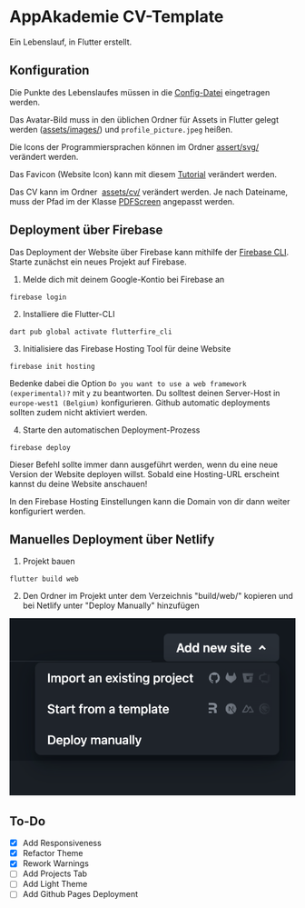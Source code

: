 # AppAkademie CV-Template

Ein Lebenslauf, in Flutter erstellt.

## Konfiguration

Die Punkte des Lebenslaufes müssen in die [Config-Datei](lib/config/config.dart) eingetragen werden.

Das Avatar-Bild muss in den üblichen Ordner für Assets in Flutter gelegt werden ([assets/images/](assets/images/)) und `profile_picture.jpeg` heißen.

Die Icons der Programmiersprachen können im Ordner [assert/svg/](assets/svg/) verändert werden.

Das Favicon (Website Icon) kann mit diesem [Tutorial](https://samiaashraf.medium.com/how-to-add-favicon-to-a-flutter-web-app-fe719a1d5a34) verändert werden.

Das CV kann im Ordner  [assets/cv/](/assets/cv/) verändert werden. Je nach Dateiname, muss der Pfad im der Klasse [PDFScreen](/lib/screens/pdf_screen.dart) angepasst werden.

## Deployment über Firebase

Das Deployment der Website über Firebase kann mithilfe der [Firebase CLI](https://firebaseopensource.com/projects/firebase/firebase-tools/). Starte zunächst ein neues Projekt auf Firebase.

1. Melde dich mit deinem Google-Kontio bei Firebase an

```
firebase login
```

2. Installiere die Flutter-CLI

```
dart pub global activate flutterfire_cli
```

3. Initialisiere das Firebase Hosting Tool für deine Website

```
firebase init hosting
```

Bedenke dabei die Option `Do you want to use a web framework (experimental)?` mit `y` zu beantworten. Du solltest deinen Server-Host in `europe-west1 (Belgium)` konfigurieren. Github automatic deployments sollten zudem nicht aktiviert werden.

4. Starte den automatischen Deployment-Prozess

```
firebase deploy
```

Dieser Befehl sollte immer dann ausgeführt werden, wenn du eine neue Version der Website deployen willst. Sobald eine Hosting-URL erscheint kannst du deine Website anschauen!

In den Firebase Hosting Einstellungen kann die Domain von dir dann weiter konfiguriert werden.

## Manuelles Deployment über Netlify

1. Projekt bauen

```
flutter build web
```

2. Den Ordner im Projekt unter dem Verzeichnis "build/web/" kopieren und bei Netlify unter "Deploy Manually" hinzufügen

![alt text](image.png)

## To-Do

- [x] Add Responsiveness
- [x] Refactor Theme
- [x] Rework Warnings
- [ ] Add Projects Tab
- [ ] Add Light Theme
- [ ] Add Github Pages Deployment
